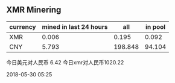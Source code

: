 ## XMR Minering

|currency|mined in last 24 hours|all|in pool|
|---|---|---|---|
|XMR|0.006|0.195|0.092|
|CNY|5.793|198.848|94.104|

今日美元对人民币 6.42	今日xmr对人民币1020.22


2018-05-30 05:25